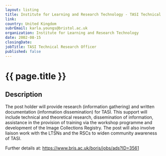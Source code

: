 ```yaml
---
layout: listing
title: Institute for Learning and Research Technology - TASI Technical Research Officer
link:
country: United Kingdom
subrEmail: karla.youngs@bristol.ac.uk
organization: Institute for Learning and Research Technology 
date: 2002-08-15
closingDate: 
jobTitle: TASI Technical Research Officer
published: false
---
```



# {{ page.title }}

## Description


<p>The post holder will provide research (information gathering) and written documentation (information dissemination) for TASI. This support will include technical and theoretical research, dissemination of information, assistance in the provision of training via the workshop programme and development of the Image Collections Registry. The post will also involve liaison work with the LTSNs and the RSCs to widen community awareness of TASI.</p>

<p>Further details at: <a href="https://www.bris.ac.uk/boris/jobs/ads?ID=3561">https://www.bris.ac.uk/boris/jobs/ads?ID=3561</a></p>


